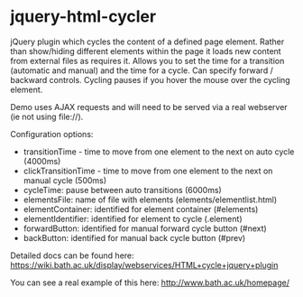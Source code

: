 jquery-html-cycler
==================

jQuery plugin which cycles the content of a defined page element. Rather than show/hiding different elements within the page it loads new content from external files as requires it. Allows you to set the time for a transition (automatic and manual) and the time for a cycle. Can specify forward / backward controls. Cycling pauses if you hover the mouse over the cycling element.

Demo uses AJAX requests and will need to be served via a real webserver (ie not using file://).

Configuration options:
 
* transitionTime - time to move from one element to the next on auto cycle (4000ms)
* clickTransitionTime - time to move from one element to the next on manual cycle (500ms)
* cycleTime: pause between auto transitions (6000ms)
* elementsFile: name of file with elements (elements/elementlist.html)
* elementContainer: identified for element container (#elements)
* elementIdentifier: identified for element to cycle (.element)
* forwardButton: identified for manual forward cycle button (#next)
* backButton: identified for manual back cycle button (#prev)

Detailed docs can be found here:
https://wiki.bath.ac.uk/display/webservices/HTML+cycle+jquery+plugin

You can see a real example of this here:
http://www.bath.ac.uk/homepage/
